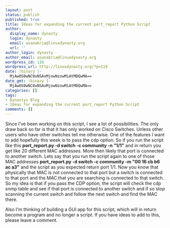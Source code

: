 ```yaml
---
layout: post
status: publish
published: true
title: Ideas for expanding the current port_report Python Script
author:
  display_name: dynasty
  login: dynasty
  email: asanabria@linuxdynasty.org
  url: ''
author_login: dynasty
author_email: asanabria@linuxdynasty.org
wordpress_id: 119
wordpress_url: http://linuxdynasty.org/?p=119
date: !binary |-
  MjAwOS0wNC0xNSAxMjowNzowMiAtMDQwMA==
date_gmt: !binary |-
  MjAwOS0wNC0xNSAxMjowNzowMiAtMDQwMA==
categories: []
tags:
- Dynastys Blog
- Ideas for expanding the current port_report Python Script
comments: []
---
```

<p>Since I've been working on this script, I see a lot of possibilities. The only draw back so far is that it has only worked on Cisco Switches. Unless other users who have other switches tell me otherwise. One of the features I want to add hopefully this week is to pass the cdp option. So if you run the script like this <strong>port_report.py -d switch -c community -n "1/1"</strong> and in return you get like 20 different MAC addresses. More then likely that port is connected to another switch. Lets say that you run the script again to one of those MAC addresses <strong>port_report.py -d switch -c community -m "00 16 cb b6 ac a3"</strong> and the script as you expected return port 1/1. Now you know that physically that MAC is not connected to that port but a switch is connected to that port and the MAC that you are searching is connected to that switch. So my idea is that if you pass the CDP option, the script will check the cdp snmp table and see if that port is connected to another switch and if so stop scanning the current switch and follow the next switch and find the MAC there.</p>
<p>Also I'm thinking of building a GUI app for this script, which will in return become a program and no longer a script. If you have ideas to add to this, please leave a comment. </p>
